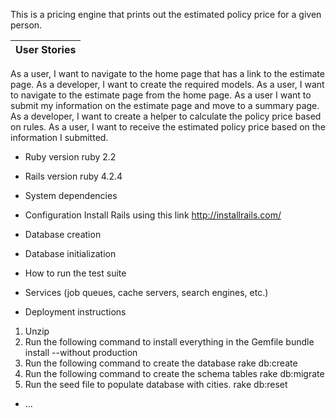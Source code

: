 This is a pricing engine that prints out the estimated policy price for a given person.

User Stories |
------------ |
As a user, I want to navigate to the home page that has a link to the estimate page.
As a developer, I want to create the required models.
As a user, I want to navigate to the estimate page from the home page.
As a user I want to submit my information on the estimate page and move to a summary page.
As a developer, I want to create a helper to calculate the policy price based on rules.
As a user, I want to receive the estimated policy price based on the information I submitted.

* Ruby version
ruby 2.2

* Rails version
ruby 4.2.4

* System dependencies

* Configuration
Install Rails using this link http://installrails.com/

* Database creation

* Database initialization

* How to run the test suite

* Services (job queues, cache servers, search engines, etc.)

* Deployment instructions
1. Unzip
2. Run the following command to install everything in the Gemfile
bundle install --without production
3. Run the following command to create the database
rake db:create
4. Run the following command to create the schema tables
rake db:migrate
5. Run the seed file to populate database with cities.
rake db:reset

* ...
